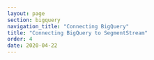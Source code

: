 ```yaml
---
layout: page
section: bigquery
navigation_title: "Connecting BigQuery"
title: "Connecting BigQuery to SegmentStream"
order: 4
date: 2020-04-22
---
```


<!---
In this article explained how to connect Google BigQuery inside the admin panel
-->